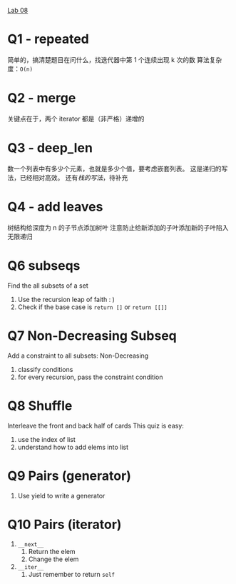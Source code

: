 [Lab 08](https://cs61a.vercel.app/lab/lab08/index.html)

# Q1 - repeated
简单的，搞清楚题目在问什么，找迭代器中第 1 个连续出现 k 次的数
算法复杂度：`O(n)`

# Q2 - merge
关键点在于，两个 iterator 都是（非严格）递增的

# Q3 - deep_len
数一个列表中有多少个元素，也就是多少个值，要考虑嵌套列表。
这是递归的写法，已经相对高效。
还有*栈的写法*，待补充

# Q4 - add leaves
树结构给深度为 n 的子节点添加树叶
注意防止给新添加的子叶添加新的子叶陷入无限递归

# Q6 subseqs
Find the all subsets of a set
1. Use the recursion leap of faith : )
2. Check if the base case is `return []` or `return [[]]`

# Q7 Non-Decreasing Subseq
Add a constraint to all subsets: Non-Decreasing
1. classify conditions
2. for every recursion, pass the constraint condition

# Q8 Shuffle
Interleave the front and back half of cards
This quiz is easy:
1. use the index of list 
2. understand how to add elems into list

# Q9 Pairs (generator)
1. Use yield to write a generator

# Q10 Pairs (iterator)
1. `__next__`
	1. Return the elem
	2. Change the elem
2. `__iter__`
	1. Just remember to return `self`

